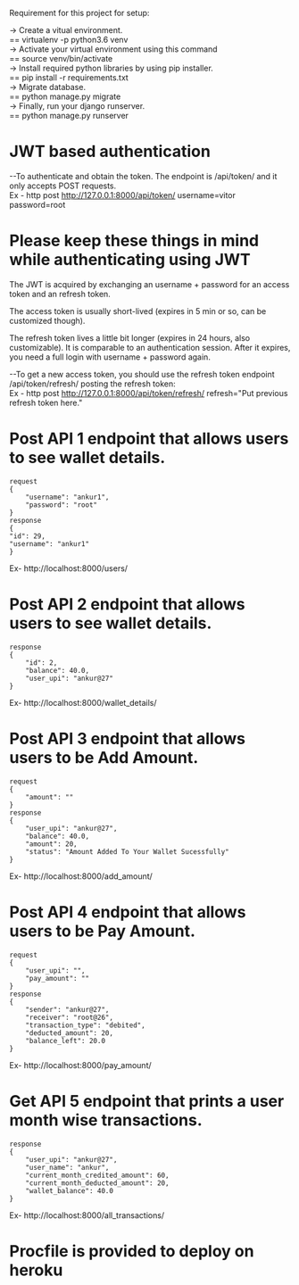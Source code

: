 Requirement for this project for setup:<br/>

-> Create a vitual environment.<br/>
== virtualenv -p python3.6 venv<br/>
-> Activate your virtual environment using this command<br/>
== source venv/bin/activate<br/>
-> Install required python libraries by using pip installer.<br/>
== pip install -r requirements.txt<br/>
-> Migrate database.<br/>
== python manage.py migrate<br/>
-> Finally, run your django runserver.<br/>
== python manage.py runserver<br/>


# JWT based authentication
--To authenticate and obtain the token. The endpoint is /api/token/ and it only accepts POST requests.<br/>
Ex - http post http://127.0.0.1:8000/api/token/ username=vitor password=root<br/>

# Please keep these things in mind while authenticating using JWT
The JWT is acquired by exchanging an username + password for an access token and an refresh token.<br/>

The access token is usually short-lived (expires in 5 min or so, can be customized though).<br/>

The refresh token lives a little bit longer (expires in 24 hours, also customizable). It is comparable to an authentication session. After it expires, you need a full login with username + password again.<br/>

--To get a new access token, you should use the refresh token endpoint /api/token/refresh/ posting the refresh token:<br/>
Ex - http post http://127.0.0.1:8000/api/token/refresh/ refresh="Put previous refresh token here."<br/>


# Post API 1 endpoint that allows users to see wallet details.
	request
	{
	    "username": "ankur1",
	    "password": "root"
	}
	response
	{
    "id": 29,
    "username": "ankur1"
	}
Ex-  http://localhost:8000/users/ <br/>


# Post API 2 endpoint that allows users to see wallet details.
	response
	{
        "id": 2,
        "balance": 40.0,
        "user_upi": "ankur@27"
    }
Ex-  http://localhost:8000/wallet_details/

# Post API 3 endpoint that allows users to be Add Amount.
    request 
    {
        "amount": ""
    }
    response
	{
	    "user_upi": "ankur@27",
	    "balance": 40.0,
	    "amount": 20,
	    "status": "Amount Added To Your Wallet Sucessfully"
	}
Ex-  http://localhost:8000/add_amount/

# Post API 4 endpoint that allows users to be Pay Amount.
    request 
    {
        "user_upi": "",
        "pay_amount": ""
    }
    response
    {
	    "sender": "ankur@27",
	    "receiver": "root@26",
	    "transaction_type": "debited",
	    "deducted_amount": 20,
	    "balance_left": 20.0
	}
Ex-  http://localhost:8000/pay_amount/ 

# Get API 5 endpoint that prints a user month wise transactions.
	response
	{
	    "user_upi": "ankur@27",
	    "user_name": "ankur",
	    "current_month_credited_amount": 60,
	    "current_month_deducted_amount": 20,
	    "wallet_balance": 40.0
	}
Ex-  http://localhost:8000/all_transactions/


# Procfile is provided to deploy on heroku

